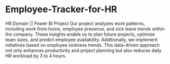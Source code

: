 # Employee-Tracker-for-HR
HR Domain || Power BI Project
Our project analyzes work patterns, including work from home, employee presence, and sick leave trends within the company. These insights enable us to plan future projects, optimize team sizes, and predict employee availability. Additionally, we implement initiatives based on employee sickness trends. This data-driven approach not only enhances productivity and project planning but also reduces daily HR workload by 3 to 4 hours.
